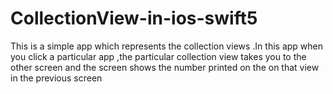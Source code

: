 # CollectionView-in-ios-swift5
This is a simple app which represents the collection views .In this app when you click a particular app ,the particular collection view  takes you to the other screen and the screen shows the number printed on the on that view in the previous screen 
